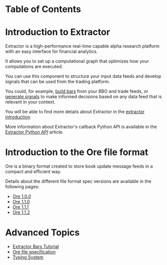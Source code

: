 # Table of Contents

<!--TOC-->

# Introduction to Extractor

Extractor is a high-performance real-time capable alpha research platform with an easy interface for financial analytics.

It allows you to set up a computational graph that optimizes how your computations are executed.

You can use this component to structure your input data feeds and develop signals that can be used from the trading platform.

You could, for example, [build bars](BarsTutorial.md) from your BBO and trade feeds, or [generate signals](BarsTutorial.md#Signals_Tutorial) to make informed decisions based on any data feed that is relevant in your context.

You will be able to find more details about Extractor in the [extractor introduction](Introduction.md)

More information about Extractor's callback Python API is available in the [Extractor Python API](Reference.md#Callbacks) article.

# Introduction to the Ore file format

Ore is a binary format created to store book update message feeds in a compact and efficient way.

Details about the different file format spec versions are available in the following pages:
* [Ore 1.0.0](Ore1.0.0.md)
* [Ore 1.1.0](Ore1.1.0.md)
* [Ore 1.1.1](Ore1.1.1.md)
* [Ore 1.1.2](Ore1.1.2.md)

# Advanced Topics

* [Extractor Bars Tutorial](BarsTutorial.md)
* [Ore file specification](#introduction-to-the-ore-file-format)
* [Typing System](TypingSystem.md)
